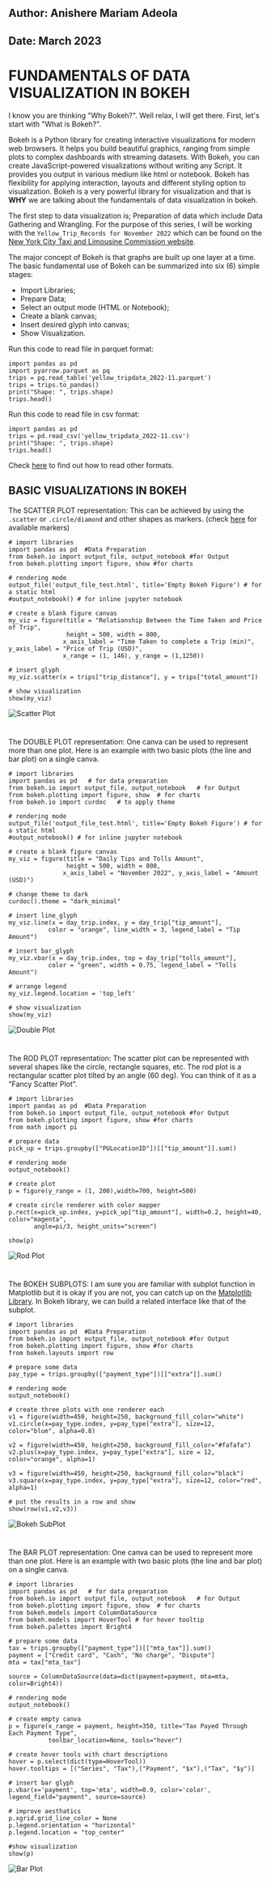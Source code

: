 ## Author: Anishere Mariam Adeola
## Date: March 2023
# FUNDAMENTALS OF DATA VISUALIZATION IN BOKEH
I know you are thinking "Why Bokeh?". Well relax, I will get there. First, let's start with "What is Bokeh?".

Bokeh is a Python library for creating interactive visualizations for modern web browsers. It helps you build beautiful graphics, ranging from simple plots to complex dashboards with streaming datasets. With Bokeh, you can create JavaScript-powered visualizations without writing any Script. It provides you output in various medium like html or notebook. Bokeh has flexibility for applying interaction, layouts and different styling option to visualization. Bokeh is a very powerful library for visualization and that is **WHY** we are talking about the fundamentals of data visualization in bokeh.

The first step to data visualization is; Preparation of data which include Data Gathering and Wrangling. For the purpose of this series, I will be working with the `Yellow_Trip_Records for November 2022` which can be found on the [New York City Taxi and Limousine Commission website](https://www.nyc.gov/site/tlc/about/tlc-trip-record-data.page).

The major concept of Bokeh is that graphs are built up one layer at a time. The basic fundamental use of Bokeh can be summarized into six (6) simple stages:
* Import Libraries;
* Prepare Data;
* Select an output mode (HTML or Notebook);
* Create a blank canvas;
* Insert desired glyph into canvas;
* Show Visualization.

Run this code to read file in parquet format:
```
import pandas as pd
import pyarrow.parquet as pq
trips = pq.read_table('yellow_tripdata_2022-11.parquet')
trips = trips.to_pandas()
print("Shape: ", trips.shape)
trips.head()
```
Run this code to read file in csv format:
```
import pandas as pd
trips = pd.read_csv('yellow_tripdata_2022-11.csv')
print("Shape: ", trips.shape)
trips.head()
```
Check [here](https://pandas.pydata.org/docs/user_guide/io.html) to find out how to read other formats.

## BASIC VISUALIZATIONS IN BOKEH
The SCATTER PLOT representation: This can be achieved by using the ```.scatter``` or ```.circle/diamond``` and other shapes as markers.
(check [here](https://docs.bokeh.org/en/dev-3.1/docs/user_guide/basic/scatters.html) for available markers)
```
# import libraries
import pandas as pd  #Data Preparation
from bokeh.io import output_file, output_notebook #for Output
from bokeh.plotting import figure, show #for charts

# rendering mode
output_file('output_file_test.html', title='Empty Bokeh Figure') # for a static html
#output_notebook() # for inline jupyter notebook

# create a blank figure canvas
my_viz = figure(title = "Relationship Between the Time Taken and Price of Trip",
                height = 500, width = 800,
               x_axis_label = "Time Taken to complete a Trip (min)", y_axis_label = "Price of Trip (USD)",
               x_range = (1, 146), y_range = (1,1250))

# insert glyph
my_viz.scatter(x = trips["trip_distance"], y = trips["total_amount"])

# show visualization
show(my_viz)
```
<img src="https://github.com/anisheremariam/Bokeh_Outreachy/blob/main/bokeh_scatterplot.png" alt="Scatter Plot" title="Scatter Plot">

#

The DOUBLE PLOT representation: One canva can be used to represent more than one plot. Here is an example with two basic plots (the line and bar plot) on a single canva.
```
# import libraries
import pandas as pd   # for data preparation
from bokeh.io import output_file, output_notebook   # for Output
from bokeh.plotting import figure, show  # for charts
from bokeh.io import curdoc   # to apply theme

# rendering mode
output_file('output_file_test.html', title='Empty Bokeh Figure') # for a static html
#output_notebook() # for inline jupyter notebook

# create a blank figure canvas
my_viz = figure(title = "Daily Tips and Tolls Amount",
                height = 500, width = 800,
               x_axis_label = "November 2022", y_axis_label = "Amount (USD)")
               
# change theme to dark
curdoc().theme = "dark_minimal"

# insert line_glyph
my_viz.line(x = day_trip.index, y = day_trip["tip_amount"],
           color = "orange", line_width = 3, legend_label = "Tip Amount")

# insert bar_glyph
my_viz.vbar(x = day_trip.index, top = day_trip["tolls_amount"],
           color = "green", width = 0.75, legend_label = "Tolls Amount")

# arrange legend
my_viz.legend.location = 'top_left'

# show visualization
show(my_viz)
```
<img src="https://github.com/anisheremariam/Bokeh_Outreachy/blob/main/bokeh_doubleplot.png" alt="Double Plot" title="Double Plot">

#

The ROD PLOT representation: The scatter plot can be represented with several shapes like the circle, rectangle squares, etc. The rod plot is a rectangular scatter plot tilted by an angle (60 deg). You can think of it as a "Fancy Scatter Plot".
```
# import libraries
import pandas as pd  #Data Preparation
from bokeh.io import output_file, output_notebook #for Output
from bokeh.plotting import figure, show #for charts
from math import pi

# prepare data
pick_up = trips.groupby(["PULocationID"])[["tip_amount"]].sum()

# rendering mode
output_notebook()

# create plot
p = figure(y_range = (1, 200),width=700, height=500)

# create circle renderer with color mapper
p.rect(x=pick_up.index, y=pick_up["tip_amount"], width=0.2, height=40, color="magenta",
       angle=pi/3, height_units="screen")

show(p)
```
<img src="https://github.com/anisheremariam/MyProjects/blob/main/bokeh_magenta%20rodplot.png" alt="Rod Plot" title="Rod Plot">

#

The BOKEH SUBPLOTS: I am sure you are familiar with subplot function in Matplotlib but it is okay if you are not, you can catch up on the [Matplotlib Library](https://matplotlib.org/stable/gallery/subplots_axes_and_figures/subplots_demo.html). In Bokeh library, we can build a related interface like that of the subplot. 
```
# import libraries
import pandas as pd  #Data Preparation
from bokeh.io import output_file, output_notebook #for Output
from bokeh.plotting import figure, show #for charts
from bokeh.layouts import row

# prepare some data
pay_type = trips.groupby(["payment_type"])[["extra"]].sum()

# rendering mode
output_notebook()

# create three plots with one renderer each
v1 = figure(width=450, height=250, background_fill_color="white")
v1.circle(x=pay_type.index, y=pay_type["extra"], size=12, color="blue", alpha=0.8)

v2 = figure(width=450, height=250, background_fill_color="#fafafa")
v2.plus(x=pay_type.index, y=pay_type["extra"], size = 12, color="orange", alpha=1)

v3 = figure(width=450, height=250, background_fill_color="black")
v3.square(x=pay_type.index, y=pay_type["extra"], size=12, color="red", alpha=1)

# put the results in a row and show
show(row(v1,v2,v3))
```
<img src="https://github.com/anisheremariam/MyProjects/blob/main/bokeh_multiplot.PNG" alt="Bokeh SubPlot" title="Bokeh SubPlot">

#

The BAR PLOT representation: One canva can be used to represent more than one plot. Here is an example with two basic plots (the line and bar plot) on a single canva.
```
# import libraries
import pandas as pd   # for data preparation
from bokeh.io import output_file, output_notebook   # for Output
from bokeh.plotting import figure, show  # for charts
from bokeh.models import ColumnDataSource
from bokeh.models import HoverTool # for hover tooltip
from bokeh.palettes import Bright4

# prepare some data
tax = trips.groupby(["payment_type"])[["mta_tax"]].sum()
payment = ["Credit card", "Cash", "No charge", "Dispute"]
mta = tax["mta_tax"]

source = ColumnDataSource(data=dict(payment=payment, mta=mta, color=Bright4))

# rendering mode
output_notebook()

# create empty canva
p = figure(x_range = payment, height=350, title="Tax Payed Through Each Payment Type",
           toolbar_location=None, tools="hover")
           
# create hover tools with chart descriptions
hover = p.select(dict(type=HoverTool))
hover.tooltips = [("Series", "Tax"),("Payment", "$x"),("Tax", "$y")]

# insert bar glyph
p.vbar(x='payment', top='mta', width=0.9, color='color', legend_field="payment", source=source)

# improve aesthatics
p.xgrid.grid_line_color = None
p.legend.orientation = "horizontal"
p.legend.location = "top_center"

#show visualization
show(p)
```
<img src="https://github.com/anisheremariam/MyProjects/blob/main/bokeh_bar.PNG" alt="Bar Plot" title="Bar Plot">

